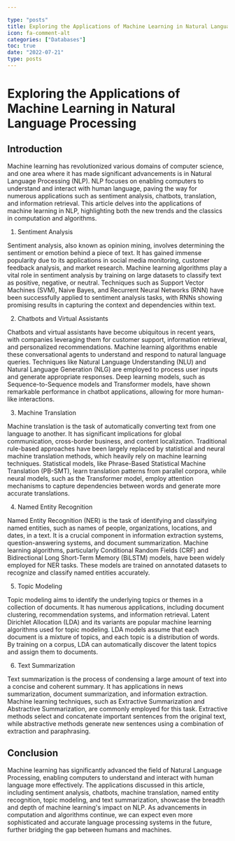 ```yaml
---

type: "posts"
title: Exploring the Applications of Machine Learning in Natural Language Processing
icon: fa-comment-alt
categories: ["Databases"]
toc: true
date: "2022-07-21"
type: posts
---
```





# Exploring the Applications of Machine Learning in Natural Language Processing

## Introduction

Machine learning has revolutionized various domains of computer science, and one area where it has made significant advancements is in Natural Language Processing (NLP). NLP focuses on enabling computers to understand and interact with human language, paving the way for numerous applications such as sentiment analysis, chatbots, translation, and information retrieval. This article delves into the applications of machine learning in NLP, highlighting both the new trends and the classics in computation and algorithms.

1. Sentiment Analysis

Sentiment analysis, also known as opinion mining, involves determining the sentiment or emotion behind a piece of text. It has gained immense popularity due to its applications in social media monitoring, customer feedback analysis, and market research. Machine learning algorithms play a vital role in sentiment analysis by training on large datasets to classify text as positive, negative, or neutral. Techniques such as Support Vector Machines (SVM), Naive Bayes, and Recurrent Neural Networks (RNN) have been successfully applied to sentiment analysis tasks, with RNNs showing promising results in capturing the context and dependencies within text.

2. Chatbots and Virtual Assistants

Chatbots and virtual assistants have become ubiquitous in recent years, with companies leveraging them for customer support, information retrieval, and personalized recommendations. Machine learning algorithms enable these conversational agents to understand and respond to natural language queries. Techniques like Natural Language Understanding (NLU) and Natural Language Generation (NLG) are employed to process user inputs and generate appropriate responses. Deep learning models, such as Sequence-to-Sequence models and Transformer models, have shown remarkable performance in chatbot applications, allowing for more human-like interactions.

3. Machine Translation

Machine translation is the task of automatically converting text from one language to another. It has significant implications for global communication, cross-border business, and content localization. Traditional rule-based approaches have been largely replaced by statistical and neural machine translation methods, which heavily rely on machine learning techniques. Statistical models, like Phrase-Based Statistical Machine Translation (PB-SMT), learn translation patterns from parallel corpora, while neural models, such as the Transformer model, employ attention mechanisms to capture dependencies between words and generate more accurate translations.

4. Named Entity Recognition

Named Entity Recognition (NER) is the task of identifying and classifying named entities, such as names of people, organizations, locations, and dates, in a text. It is a crucial component in information extraction systems, question-answering systems, and document summarization. Machine learning algorithms, particularly Conditional Random Fields (CRF) and Bidirectional Long Short-Term Memory (BiLSTM) models, have been widely employed for NER tasks. These models are trained on annotated datasets to recognize and classify named entities accurately.

5. Topic Modeling

Topic modeling aims to identify the underlying topics or themes in a collection of documents. It has numerous applications, including document clustering, recommendation systems, and information retrieval. Latent Dirichlet Allocation (LDA) and its variants are popular machine learning algorithms used for topic modeling. LDA models assume that each document is a mixture of topics, and each topic is a distribution of words. By training on a corpus, LDA can automatically discover the latent topics and assign them to documents.

6. Text Summarization

Text summarization is the process of condensing a large amount of text into a concise and coherent summary. It has applications in news summarization, document summarization, and information extraction. Machine learning techniques, such as Extractive Summarization and Abstractive Summarization, are commonly employed for this task. Extractive methods select and concatenate important sentences from the original text, while abstractive methods generate new sentences using a combination of extraction and paraphrasing.

## Conclusion

Machine learning has significantly advanced the field of Natural Language Processing, enabling computers to understand and interact with human language more effectively. The applications discussed in this article, including sentiment analysis, chatbots, machine translation, named entity recognition, topic modeling, and text summarization, showcase the breadth and depth of machine learning's impact on NLP. As advancements in computation and algorithms continue, we can expect even more sophisticated and accurate language processing systems in the future, further bridging the gap between humans and machines.